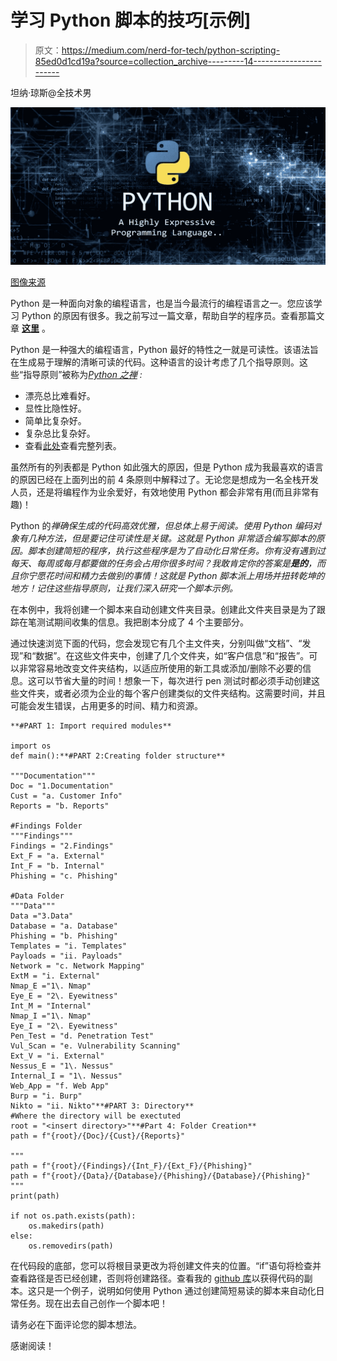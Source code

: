 # 学习 Python 脚本的技巧[示例]

> 原文：<https://medium.com/nerd-for-tech/python-scripting-85ed0d1cd19a?source=collection_archive---------14----------------------->

坦纳·琼斯@全技术男

![](img/40e487871d09f16183a2e7fdd9db5426.png)

[图像来源](https://codedancers.com/python-tutorial-episode-32-pass-statement-in-python/)

Python 是一种面向对象的编程语言，也是当今最流行的编程语言之一。您应该学习 Python 的原因有很多。我之前写过一篇文章，帮助自学的程序员。查看那篇文章 [**这里**](/nerd-for-tech/tips-for-learning-python-ea9eb25fc03d) 。

Python 是一种强大的编程语言，Python 最好的特性之一就是可读性。该语法旨在生成易于理解的清晰可读的代码。这种语言的设计考虑了几个指导原则。这些“指导原则”被称为[*Python 之禅*](https://www.python.org/dev/peps/pep-0020/) *:*

*   漂亮总比难看好。
*   显性比隐性好。
*   简单比复杂好。
*   复杂总比复杂好。
*   查看[此处](https://www.python.org/dev/peps/pep-0020/)查看完整列表。

虽然所有的列表都是 Python 如此强大的原因，但是 Python 成为我最喜欢的语言的原因已经在上面列出的前 4 条原则中解释过了。无论您是想成为一名全栈开发人员，还是将编程作为业余爱好，有效地使用 Python 都会非常有用(而且非常有趣)！

Python 的*禅确保生成的代码高效优雅，但总体上易于阅读。使用 Python 编码对象有几种方法，但是要记住可读性是关键。这就是 Python 非常适合编写脚本的原因。脚本创建简短的程序，执行这些程序是为了自动化日常任务。你有没有遇到过每天、每周或每月都要做的任务会占用你很多时间？我敢肯定你的答案是**是的**，而且你宁愿花时间和精力去做别的事情！这就是 Python 脚本派上用场并扭转乾坤的地方！记住这些指导原则，让我们深入研究一个脚本示例。*

在本例中，我将创建一个脚本来自动创建文件夹目录。创建此文件夹目录是为了跟踪在笔测试期间收集的信息。我把剧本分成了 4 个主要部分。

通过快速浏览下面的代码，您会发现它有几个主文件夹，分别叫做“文档”、“发现”和“数据”。在这些文件夹中，创建了几个文件夹，如“客户信息”和“报告”。可以非常容易地改变文件夹结构，以适应所使用的新工具或添加/删除不必要的信息。这可以节省大量的时间！想象一下，每次进行 pen 测试时都必须手动创建这些文件夹，或者必须为企业的每个客户创建类似的文件夹结构。这需要时间，并且可能会发生错误，占用更多的时间、精力和资源。

```
**#PART 1: Import required modules**

import os
def main():**#PART 2:Creating folder structure**

"""Documentation"""
Doc = "1.Documentation"
Cust = "a. Customer Info"
Reports = "b. Reports"

#Findings Folder
"""Findings"""
Findings = "2.Findings"
Ext_F = "a. External"
Int_F = "b. Internal"
Phishing = "c. Phishing"

#Data Folder
"""Data"""
Data ="3.Data"
Database = "a. Database"
Phishing = "b. Phishing"
Templates = "i. Templates"
Payloads = "ii. Payloads"
Network = "c. Network Mapping"
ExtM = "i. External"
Nmap_E ="1\. Nmap"
Eye_E = "2\. Eyewitness"
Int_M = "Internal"
Nmap_I ="1\. Nmap"
Eye_I = "2\. Eyewitness"
Pen_Test = "d. Penetration Test"
Vul_Scan = "e. Vulnerability Scanning"
Ext_V = "i. External"
Nessus_E = "1\. Nessus"
Internal_I = "1\. Nessus"
Web_App = "f. Web App"
Burp = "i. Burp"
Nikto = "ii. Nikto"**#PART 3: Directory** 
#Where the directory will be exectuted
root = "<insert directory>"**#Part 4: Folder Creation**
path = f"{root}/{Doc}/{Cust}/{Reports}"

"""
path = f"{root}/{Findings}/{Int_F}/{Ext_F}/{Phishing}"
path = f"{root}/{Data}/{Database}/{Phishing}/{Database}/{Phishing}"
"""
print(path)

if not os.path.exists(path):
    os.makedirs(path)
else:
    os.removedirs(path)
```

在代码段的底部，您可以将根目录更改为将创建文件夹的位置。“if”语句将检查并查看路径是否已经创建，否则将创建路径。查看我的 [github 库](https://github.com/alltechguyblog/Python_Automation/blob/main/folder_creation.py)以获得代码的副本。这只是一个例子，说明如何使用 Python 通过创建简短易读的脚本来自动化日常任务。现在出去自己创作一个脚本吧！

请务必在下面评论您的脚本想法。

感谢阅读！